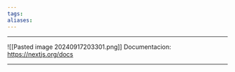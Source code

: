 ```yaml
---
tags: 
aliases:
---
```

---
![[Pasted image 20240917203301.png]]
Documentacion: https://nextjs.org/docs

---
